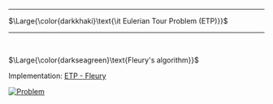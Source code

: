 _____________________________________
$\Large{\color{darkkhaki}\text{\it Eulerian Tour Problem (ETP)}}$  
_____________________________________

<br />

$\Large{\color{darkseagreen}\text{Fleury's algorithm}}$

Implementation: [ETP - Fleury](https://github.com/pl3onasm/CLRS/tree/main/algorithms/graphs/ETP-fleury/fleury.c)

[![Problem](https://img.youtube.com/vi/F4BM6fnLl04/0.jpg)](https://www.youtube.com/watch?v=F4BM6fnLl04)
